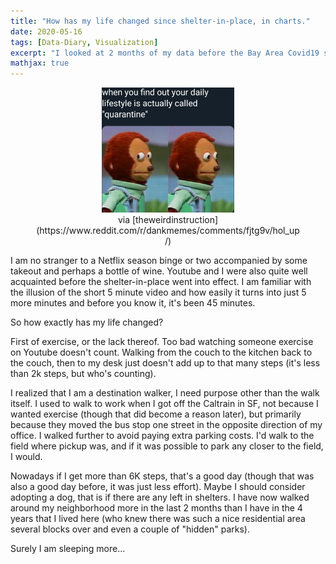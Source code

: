 ```yaml
---
title: "How has my life changed since shelter-in-place, in charts."
date: 2020-05-16
tags: [Data-Diary, Visualization]
excerpt: "I looked at 2 months of my data before the Bay Area Covid19 shelter-in-place orders and 2 months after..."
mathjax: true
---
```



<figure align="center">
	<a href="/images/shelter-in-place/meme_reddit_theweirdinstruction.png">
    <img src="/images/shelter-in-place/meme_reddit_theweirdinstruction.png" style="width:50% !important;"></a>
    <figcaption>via [theweirdinstruction](https://www.reddit.com/r/dankmemes/comments/fjtg9v/hol_up/)</figcaption>
</figure>

I am no stranger to a Netflix season binge or two accompanied by some takeout and perhaps a bottle of wine. Youtube and I were also quite well acquainted before the shelter-in-place went into effect. I am familiar with the illusion of the short 5 minute video and how easily it turns into just 5 more minutes and before you know it, it's been 45 minutes. 

So how exactly has my life changed?

First of exercise, or the lack thereof. Too bad watching someone exercise on Youtube doesn't count. Walking from the couch to the kitchen back to the couch, then to my desk just doesn't add up to that many steps (it's less than 2k steps, but who's counting). 

I realized that I am a destination walker, I need purpose other than the walk itself. I used to walk to work when I got off the Caltrain in SF, not because I wanted exercise (though that did become a reason later), but primarily because they moved the bus stop one street in the opposite direction of my office. I walked further to avoid paying extra parking costs. I'd walk to the field where pickup was, and if it was possible to park any closer to the field, I would. 

Nowadays if I get more than 6K steps, that's a good day (though that was also a good day before, it was just less effort). Maybe I should consider adopting a dog, that is if there are any left in shelters. I have now walked around my neighborhood more in the last 2 months than I have in the 4 years that I lived here (who knew there was such a nice residential area several blocks over and even a couple of "hidden" parks). 

Surely I am sleeping more...